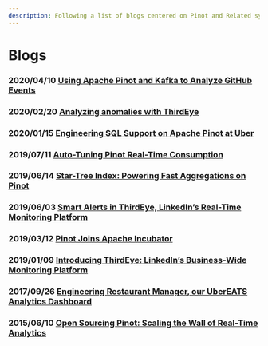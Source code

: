 ```yaml
---
description: Following a list of blogs centered on Pinot and Related systems
---
```


# Blogs

### 2020/04/10 [Using Apache Pinot and Kafka to Analyze GitHub Events](https://medium.com/apache-pinot-developer-blog/using-apache-pinot-and-kafka-to-analyze-github-events-93cdcb57d5f7)

### 2020/02/20 [Analyzing anomalies with ThirdEye](https://engineering.linkedin.com/blog/2020/analyzing-anomalies-with-thirdeye)

### 2020/01/15 [Engineering SQL Support on Apache Pinot at Uber](https://eng.uber.com/engineering-sql-support-on-apache-pinot/)

### 2019/07/11 [Auto-Tuning Pinot Real-Time Consumption](https://engineering.linkedin.com/blog/2019/auto-tuning-pinot)

### 2019/06/14 [Star-Tree Index: Powering Fast Aggregations on Pinot](https://engineering.linkedin.com/blog/2019/06/star-tree-index--powering-fast-aggregations-on-pinot)

### 2019/06/03 [Smart Alerts in ThirdEye, LinkedIn’s Real-Time Monitoring Platform](https://engineering.linkedin.com/blog/2019/06/smart-alerts-in-thirdeye--linkedins-real-time-monitoring-platfor)

### 2019/03/12 [Pinot Joins Apache Incubator](https://engineering.linkedin.com/blog/2019/03/pinot-joins-apache-incubator)

### 2019/01/09 [Introducing ThirdEye: LinkedIn’s Business-Wide Monitoring Platform](https://engineering.linkedin.com/blog/2019/01/introducing-thirdeye--linkedins-business-wide-monitoring-platfor)

### 2017/09/26 [Engineering Restaurant Manager, our UberEATS Analytics Dashboard](https://eng.uber.com/restaurant-manager/)

### 2015/06/10 [Open Sourcing Pinot: Scaling the Wall of Real-Time Analytics](https://engineering.linkedin.com/pinot/open-sourcing-pinot-scaling-wall-real-time-analytics)


